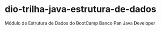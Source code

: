 # dio-trilha-java-estrutura-de-dados
Módulo de Estrutura de Dados do BootCamp Banco Pan Java Developer
